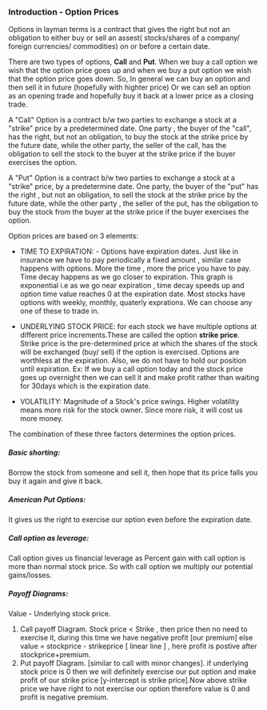 ### Introduction - Option Prices
Options in layman terms is a contract that gives the right but not an obligation to either buy or sell an assest( stocks/shares of a company/ foreign currencies/ commodities) on or before a certain date.

There are two types of options, **Call** and **Put**. When we buy a call option we wish that the option price goes up and when we buy a put option we wish that the option price goes down.
So, In general we can buy an option and then sell it in future (hopefully with highter price) Or we can sell an option as an opening trade and hopefully buy it back at a lower price as a closing trade.

A "Call" Option is a contract b/w two parties to exchange a stock at a "strike" price by a predetermined date. One party , the buyer of the "call", has the right, but not an obligation, to buy the stock at the strike price by the future date, while the other party, the seller of the call, has the obligation to sell the stock to the buyer at the strike price if the buyer exercises the option.

A "Put" Option is a contract b/w two parties to exchange a stock at a "strike" price, by a predetermine date. One party, the buyer of the "put" has the right , but not an obligation, to sell the stock at the strike price by the future date, while the other party , the seller of the put, has the obligation to buy the stock from the buyer at the strike price if the buyer exercises the option.

Option prices are based on 3 elements:
*  TIME TO EXPIRATION: -  Options have expiration dates. Just like in insurance we have to pay periodically a fixed amount , similar case happens with options. More the time , more the price you have to pay. Time decay happens as we go closer to expiration. This graph is exponential i.e as we go near expiration , time decay speeds up and option time value reaches 0 at the expiration date. Most stocks have options with weekly, monthly, quaterly exprations. We can choose any one of these to trade in. 

* UNDERLYING STOCK PRICE: for each stock we have multiple options at different price increments.These are called the option **strike price**. Strike price is the pre-determined price at which the shares of the stock will be exchanged (buy/ sell) if the option is exercised. Options are worthless at the expiration. Also, we do not have to hold our position until expiration. Ex: If we buy a call option today and the stock price goes up overnight then we can sell it and make profit rather than waiting for 30days which is the expiration date.


* VOLATILITY: Magnitude of a Stock's price swings. Higher volatility means more risk for the stock owner. Since more risk, it will cost us more money. 


The combination of these three factors determines the option prices.




##### Basic shorting:
Borrow the stock from someone and sell it, then hope that its price falls you buy it again and give it back.
##### American Put Options:
It gives us the right to exercise our option even before the expiration date.
##### Call option as leverage:
Call option gives us financial leverage as Percent gain with call option is more than normal stock price. So with call option we multiply our potential gains/losses.

##### Payoff Diagrams:

Value - Underlying stock price.
1. Call payoff Diagram.
Stock price < Strike , then price then no need to exercise it, during this time we have negative profit [our premium]
else value = stockprice - strikeprice [ linear line ] , here profit is postive after stockprice+premium.
2. Put payoff Diagram. [similar to call with minor changes].
if underlying stock price is 0 then we will definitely exercise our put option and make profit of our strike price [y-intercept is strike price].Now above strike price we have right to not exercise our option therefore value is 0 and profit is negative premium.




